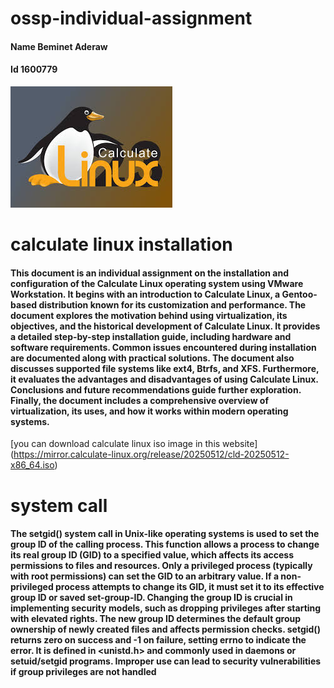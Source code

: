 # ossp-individual-assignment
####   Name     Beminet Aderaw
####   Id       1600779
![calculate linux](https://github.com/Beminet-Aderaw/ossp-individual-assignment/blob/main/calculate%20linux%20logo.jpg?raw=true)
# calculate linux installation
#### This document is an individual assignment on the installation and configuration of the Calculate Linux operating system using VMware Workstation. It begins with an introduction to Calculate Linux, a Gentoo-based distribution known for its customization and performance. The document explores the motivation behind using virtualization, its objectives, and the historical development of Calculate Linux. It provides a detailed step-by-step installation guide, including hardware and software requirements. Common issues encountered during installation are documented along with practical solutions. The document also discusses supported file systems like ext4, Btrfs, and XFS. Furthermore, it evaluates the advantages and disadvantages of using Calculate Linux. Conclusions and future recommendations guide further exploration. Finally, the document includes a comprehensive overview of virtualization, its uses, and how it works within modern operating systems.
[you can download calculate linux iso image in this website] (https://mirror.calculate-linux.org/release/20250512/cld-20250512-x86_64.iso)
# system call
#### The setgid() system call in Unix-like operating systems is used to set the group ID of the calling process. This function allows a process to change its real group ID (GID) to a specified value, which affects its access permissions to files and resources. Only a privileged process (typically with root permissions) can set the GID to an arbitrary value. If a non-privileged process attempts to change its GID, it must set it to its effective group ID or saved set-group-ID. Changing the group ID is crucial in implementing security models, such as dropping privileges after starting with elevated rights. The new group ID determines the default group ownership of newly created files and affects permission checks. setgid() returns zero on success and -1 on failure, setting errno to indicate the error. It is defined in <unistd.h> and commonly used in daemons or setuid/setgid programs. Improper use can lead to security vulnerabilities if group privileges are not handled
